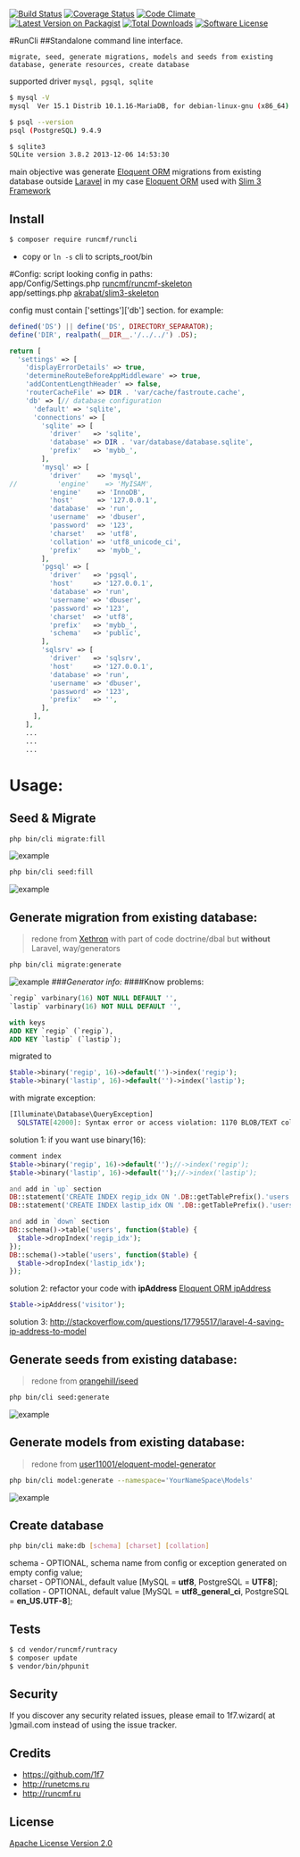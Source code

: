 [![Build Status](https://travis-ci.org/runcmf/runcli.svg)](https://travis-ci.org/runcmf/runcli)
[![Coverage Status](https://coveralls.io/repos/github/runcmf/runcli/badge.svg?branch=master)](https://coveralls.io/github/runcmf/runcli?branch=master)
[![Code Climate](https://codeclimate.com/github/runcmf/runcli/badges/gpa.svg)](https://codeclimate.com/github/runcmf/runcli)
[![Latest Version on Packagist][ico-version]][link-packagist]
[![Total Downloads][ico-downloads]][link-downloads]
[![Software License][ico-license]][link-license]

#RunCli
##Standalone command line interface.  

`migrate, seed, generate migrations, models and seeds from existing database, generate resources, create database`  

supported driver `mysql, pgsql, sqlite`  
    
``` bash
$ mysql -V
mysql  Ver 15.1 Distrib 10.1.16-MariaDB, for debian-linux-gnu (x86_64) using readline 5.2

$ psql --version
psql (PostgreSQL) 9.4.9

$ sqlite3
SQLite version 3.8.2 2013-12-06 14:53:30
```
  
main objective was generate [Eloquent ORM](https://github.com/illuminate/database) migrations from existing database outside [Laravel](https://github.com/laravel/laravel) 
in my case [Eloquent ORM](https://github.com/illuminate/database) used with [Slim 3 Framework](https://github.com/slimphp/Slim)
  
  
## Install
``` bash
$ composer require runcmf/runcli
```

* copy or `ln -s` cli to scripts_root/bin

#Config:
script looking config in paths:  
app/Config/Settings.php [runcmf/runcmf-skeleton](https://bitbucket.org/1f7/runcmf-skeleton.git)  
app/settings.php [akrabat/slim3-skeleton](https://github.com/akrabat/slim3-skeleton)  

config must contain ['settings']['db'] section.
for example:
``` php
defined('DS') || define('DS', DIRECTORY_SEPARATOR);
define('DIR', realpath(__DIR__.'/../../') .DS);

return [
  'settings' => [
    'displayErrorDetails' => true,
    'determineRouteBeforeAppMiddleware' => true,
    'addContentLengthHeader' => false,
    'routerCacheFile' => DIR . 'var/cache/fastroute.cache',
    'db' => [// database configuration
      'default' => 'sqlite',
      'connections' => [
        'sqlite' => [
          'driver'   => 'sqlite',
          'database' => DIR . 'var/database/database.sqlite',
          'prefix'   => 'mybb_',
        ],
        'mysql' => [
          'driver'    => 'mysql',
//          'engine'    => 'MyISAM',
          'engine'    => 'InnoDB',
          'host'      => '127.0.0.1',
          'database'  => 'run',
          'username'  => 'dbuser',
          'password'  => '123',
          'charset'   => 'utf8',
          'collation' => 'utf8_unicode_ci',
          'prefix'    => 'mybb_',
        ],
        'pgsql' => [
          'driver'   => 'pgsql',
          'host'     => '127.0.0.1',
          'database' => 'run',
          'username' => 'dbuser',
          'password' => '123',
          'charset'  => 'utf8',
          'prefix'   => 'mybb_',
          'schema'   => 'public',
        ],
        'sqlsrv' => [
          'driver'   => 'sqlsrv',
          'host'     => '127.0.0.1',
          'database' => 'run',
          'username' => 'dbuser',
          'password' => '123',
          'prefix'   => '',
        ],
      ],
    ],
    ...
    ...
    ...
```

# Usage:
## Seed & Migrate
``` bash
php bin/cli migrate:fill
```
![example](ss/ss1.png "migrate fill")
``` bash
php bin/cli seed:fill
```
![example](ss/ss2.png "seed fill")

## Generate migration from existing database:
> redone from [Xethron](https://github.com/Xethron/migrations-generator) with part of code doctrine/dbal but **without** Laravel, way/generators 

``` bash
php bin/cli migrate:generate
```
![example](ss/ss3.png "generate migrations")
###*Generator info:*
####Know problems:
```sql
`regip` varbinary(16) NOT NULL DEFAULT '',
`lastip` varbinary(16) NOT NULL DEFAULT '',

with keys
ADD KEY `regip` (`regip`),
ADD KEY `lastip` (`lastip`);
```
migrated to
```php
$table->binary('regip', 16)->default('')->index('regip');
$table->binary('lastip', 16)->default('')->index('lastip');
```
with migrate exception:
```bash
[Illuminate\Database\QueryException]                                                                                                                                                        
  SQLSTATE[42000]: Syntax error or access violation: 1170 BLOB/TEXT column 'regip' used in key specification without a key length (SQL: alter table `mybb_users` add index `regip`(`regip`))
```
solution 1:
if you want use binary(16): 
```php
comment index
$table->binary('regip', 16)->default('');//->index('regip');
$table->binary('lastip', 16)->default('');//->index('lastip');

and add in `up` section
DB::statement('CREATE INDEX regip_idx ON '.DB::getTablePrefix().'users (regip(16));');
DB::statement('CREATE INDEX lastip_idx ON '.DB::getTablePrefix().'users (lastip(16));');

and add in `down` section
DB::schema()->table('users', function($table) {
  $table->dropIndex('regip_idx');
});
DB::schema()->table('users', function($table) {
  $table->dropIndex('lastip_idx');
});
```
solution 2:
refactor your code with **ipAddress** [Eloquent ORM ipAddress](https://laravel.com/docs/master/migrations)
```php
$table->ipAddress('visitor');
```
solution 3:
http://stackoverflow.com/questions/17795517/laravel-4-saving-ip-address-to-model  


## Generate seeds from existing database:
> redone from [orangehill/iseed](https://github.com/orangehill/iseed)

``` bash
php bin/cli seed:generate
```
![example](ss/ss4.png "seed generate")  


## Generate models from existing database:
> redone from [user11001/eloquent-model-generator](https://github.com/pepijnolivier/Eloquent-Model-Generator)

``` bash
php bin/cli model:generate --namespace='YourNameSpace\Models'
```
![example](ss/ss5.png "models generate")  


## Create database
``` bash
php bin/cli make:db [schema] [charset] [collation]
```
schema - OPTIONAL, schema name from config or exception generated on empty config value;  
charset - OPTIONAL, default value [MySQL = **utf8**, PostgreSQL = **UTF8**];  
collation - OPTIONAL, default value [MySQL = **utf8_general_ci**, PostgreSQL = **en_US.UTF-8**];  


## Tests
```bash
$ cd vendor/runcmf/runtracy
$ composer update
$ vendor/bin/phpunit
```


## Security

If you discover any security related issues, please email to 1f7.wizard( at )gmail.com instead of using the issue tracker.

## Credits


* https://github.com/1f7
* http://runetcms.ru
* http://runcmf.ru

## License

[Apache License Version 2.0](LICENSE.md)

[ico-version]: https://img.shields.io/packagist/v/runcmf/runcli.svg?style=flat-square
[ico-license]: https://img.shields.io/badge/license-Apache%202-green.svg?style=flat-square
[ico-downloads]: https://img.shields.io/packagist/dt/runcmf/runcli.svg?style=flat-square

[link-packagist]: https://packagist.org/packages/runcmf/runcli
[link-license]: http://www.apache.org/licenses/LICENSE-2.0
[link-downloads]: https://github.com/runcmf/runcli
